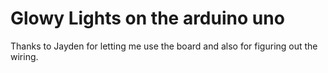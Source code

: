 # Glowy Lights on the arduino uno
Thanks to Jayden for letting me use the board and also for figuring out the wiring.
